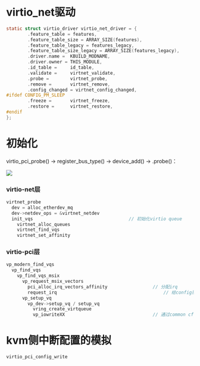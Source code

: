 # virtio_net驱动

```c
static struct virtio_driver virtio_net_driver = {
        .feature_table = features,
        .feature_table_size = ARRAY_SIZE(features),
        .feature_table_legacy = features_legacy,
        .feature_table_size_legacy = ARRAY_SIZE(features_legacy),
        .driver.name =  KBUILD_MODNAME,
        .driver.owner = THIS_MODULE,
        .id_table =     id_table,
        .validate =     virtnet_validate,
        .probe =        virtnet_probe,
        .remove =       virtnet_remove,
        .config_changed = virtnet_config_changed,
#ifdef CONFIG_PM_SLEEP
        .freeze =       virtnet_freeze,
        .restore =      virtnet_restore,
#endif
};
```

# 初始化

virtio_pci_probe() -> register_bus_type() -> device_add() -> .probe()：

![](https://img2020.cnblogs.com/blog/1771657/202103/1771657-20210328173804452-1571678857.png)

### virtio-net层

```c
virtnet_probe
  dev = alloc_etherdev_mq
  dev->netdev_ops = &virtnet_netdev
  init_vqs                                    // 初始化virtio queue
    virtnet_alloc_queues
    virtnet_find_vqs
    virtnet_set_affinity
```

### virtio-pci层

```c
vp_modern_find_vqs
  vp_find_vqs
    vp_find_vqs_msix
      vp_request_msix_vectors
        pci_alloc_irq_vectors_affinity                 // 分配irq
        request_irq                                        // 给config队列的irq设置处理函数
      vp_setup_vq
        vp_dev->setup_vq / setup_vq
          vring_create_virtqueue
          vp_iowriteXX                                 // 通过common cfg向virtio后端通知virtqueue的地址
```

# kvm侧中断配置的模拟

```c
virtio_pci_config_write
```
